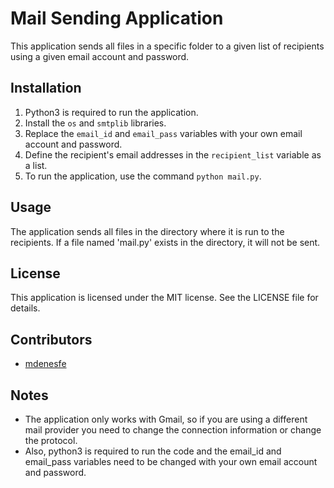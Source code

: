# Mail Sending Application
This application sends all files in a specific folder to a given list of recipients using a given email account and password.

## Installation
1. Python3 is required to run the application.
2. Install the `os` and `smtplib` libraries.
3. Replace the `email_id` and `email_pass` variables with your own email account and password.
4. Define the recipient's email addresses in the `recipient_list` variable as a list.
5. To run the application, use the command `python mail.py`.

## Usage
The application sends all files in the directory where it is run to the recipients. If a file named 'mail.py' exists in the directory, it will not be sent.

## License
This application is licensed under the MIT license. See the LICENSE file for details.

## Contributors
- [mdenesfe](https://github.com/mdenesfe)

## Notes
- The application only works with Gmail, so if you are using a different mail provider you need to change the connection information or change the protocol.
- Also, python3 is required to run the code and the email_id and email_pass variables need to be changed with your own email account and password.
